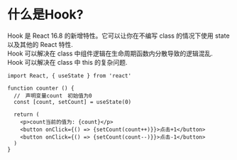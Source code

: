 # 什么是Hook?

Hook 是 React 16.8 的新增特性。它可以让你在不编写 class 的情况下使用 state 以及其他的 React 特性.  
Hook 可以解决在 class 中组件逻辑在生命周期函数内分散导致的逻辑混乱.  
Hook 可以解决在 class 中 this 的复杂问题.



```
import React, { useState } from 'react'

function counter () {
  //　声明变量count　初始值为0
  const [count, setCount] = useState(0)

  return (
    <p>count当前的值为: {count}</p>
    <button onClick={() => {setCount(count++)}}>点击+1</button>
    <button onClick={() => {setCount(count--)}}>点击-1</button>
  )
}

```